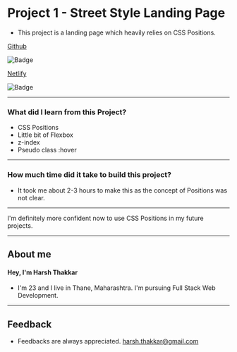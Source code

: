 # **Project 1 - Street Style Landing Page**

- This project is a landing page which heavily relies on CSS Positions. 

[Github](https://github.com/HarshT10/Project-1)

![Badge](https://img.shields.io/badge/GitHub-Link-green)

[Netlify](https://street-style-landing-page-harshthakkar1011.netlify.app/)

![Badge](https://img.shields.io/badge/Netlify-Link-green)

---

### **What did I learn from this Project?**

 - CSS Positions
 - Little bit of Flexbox
 - z-index
 - Pseudo class :hover

---

### **How much time did it take to build this project?**

- It took me about 2-3 hours to make this as the concept of Positions was not clear. 

---

I'm definitely more confident now to use CSS Positions in my future projects.

---

## **About me**

#### **Hey, I'm Harsh Thakkar**

- I'm 23 and I live in Thane, Maharashtra. I'm pursuing Full Stack Web Development.

---

## **Feedback**
- Feedbacks are always appreciated. harsh.thakkar@gmail.com